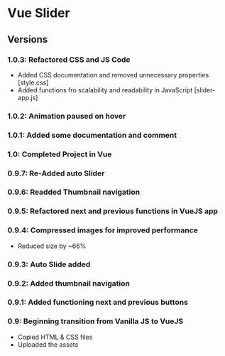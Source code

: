 # Vue Slider

## Versions

### 1.0.3: Refactored CSS and JS Code

* Added CSS documentation and removed unnecessary properties [style.css]
* Added functions fro scalability and readability in JavaScript [slider-app.js]

### 1.0.2: Animation paused on hover

### 1.0.1: Added some documentation and comment

### 1.0: Completed Project in Vue

### 0.9.7: Re-Added auto Slider

### 0.9.6: Readded Thumbnail navigation

### 0.9.5: Refactored next and previous functions in VueJS app

### 0.9.4: Compressed images for improved performance

* Reduced size by ~66%

### 0.9.3: Auto Slide added

### 0.9.2: Added thumbnail navigation

### 0.9.1: Added functioning next and previous buttons

### 0.9: Beginning transition from Vanilla JS to VueJS

* Copied HTML & CSS files
* Uploaded the assets
